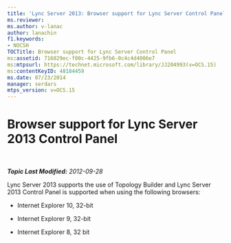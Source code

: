 ```yaml
---
title: 'Lync Server 2013: Browser support for Lync Server Control Panel'
ms.reviewer: 
ms.author: v-lanac
author: lanachin
f1.keywords:
- NOCSH
TOCTitle: Browser support for Lync Server Control Panel
ms:assetid: 716829ec-f00c-4425-9fb6-0c4c4d4006e7
ms:mtpsurl: https://technet.microsoft.com/library/JJ204993(v=OCS.15)
ms:contentKeyID: 48184459
ms.date: 07/23/2014
manager: serdars
mtps_version: v=OCS.15
---
```


<div data-xmlns="http://www.w3.org/1999/xhtml">

<div class="topic" data-xmlns="http://www.w3.org/1999/xhtml" data-msxsl="urn:schemas-microsoft-com:xslt" data-cs="http://msdn.microsoft.com/">

<div data-asp="http://msdn2.microsoft.com/asp">

# Browser support for Lync Server 2013 Control Panel

</div>

<div id="mainSection">

<div id="mainBody">

<span> </span>

_**Topic Last Modified:** 2012-09-28_

Lync Server 2013 supports the use of Topology Builder and Lync Server 2013 Control Panel is supported when using the following browsers:

  - Internet Explorer 10, 32-bit

  - Internet Explorer 9, 32-bit

  - Internet Explorer 8, 32 bit

</div>

<span> </span>

</div>

</div>

</div>

